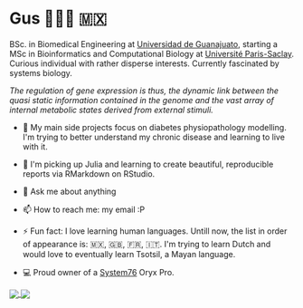 # Gus 👨🏻‍💻 🇲🇽

BSc. in Biomedical Engineering at [Universidad de Guanajuato](https://www.ugto.mx/), starting a MSc in Bioinformatics and Computational Biology at  [Université Paris-Saclay](https://www.universite-paris-saclay.fr/en). Curious individual with rather disperse interests. 
Currently fascinated by systems biology.

_The regulation of gene expression is thus, the dynamic link between the quasi static information contained
in the genome and the vast array of internal metabolic states derived from external stimuli._

- 🔭 My main side projects focus on diabetes physiopathology modelling. I'm trying to better understand my chronic disease and learning to live with it.

- 🌱 I'm picking up Julia and learning to create beautiful, reproducible reports via RMarkdown on RStudio.

- 💬 Ask me about anything 

- 📫 How to reach me: my email :P

- ⚡ Fun fact: I love learning human languages. Untill now, the list in order of appearance is: 🇲🇽, :uk:, :fr:, :it:. I'm trying to learn Dutch and would love to eventually learn Tsotsil, a Mayan language.

- :computer: Proud owner of a [System76](https://system76.com/) Oryx Pro.


<!--
**gmagannaDevelop/gmagannaDevelop** is a ✨ _special_ ✨ repository because its `README.md` (this file) appears on your GitHub profile.

Here are some ideas to get you started:

- 🔭 I’m currently working on ...
- 🌱 I’m currently learning ...
- 👯 I’m looking to collaborate on ...
- 🤔 I’m looking for help with ...
- 💬 Ask me about ...
- 📫 How to reach me: ...
- 😄 Pronouns: ...
- ⚡ Fun fact: ...
-->



<a href="#">
  <img align="center" src="https://github-readme-stats.vercel.app/api/top-langs/?username=gmagannaDevelop&theme=dark&show_icons=true&count_private=true&hide_border=true&langs_count=5&hide=html" />
</a>
<a href="#">
  <img align="center" src="https://github-readme-stats.vercel.app/api?username=gmagannaDevelop&theme=dark&show_icons=true&count_private=true&hide_border=true" />
</a>

